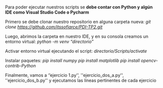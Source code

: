 Para poder ejecutar nuestros scripts se **debe contar con Python y algún IDE como Visual Studio Code o Pycharm**

Primero se debe clonar nuestro repositorio en alguna carpeta nueva:
*git clone https://github.com/itssofiarce/PDI-TP2.git*

Luego, abrimos la carpeta en nuestro IDE, y en su consola creamos un entorno virtual:
*python -m venv “directorio”*

Activar entorno virtual ejecutando el script:
*directorio/Scripts/activate*

Instalar paquetes:
*pip install numpy
pip install matplotlib
pip install opencv-contrib-Python*

Finalmente, vamos a ‘’ejercicio 1.py’’, ''ejercicio_dos_a.py'', ''ejercicio_dos_b.py'' y ejecutamos las líneas pertinentes de cada ejercicio

